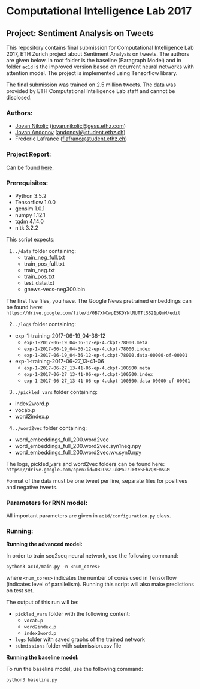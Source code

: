 # Computational Intelligence Lab 2017
## Project: Sentiment Analysis on Tweets

This repository contains final submission for Computational Intelligence Lab 2017, ETH Zurich project about Sentiment Analysis on tweets. The authors are given below. In root folder is the baseline (Paragraph Model) and in folder `ac1d` is the improved version based on recurrent neural networks with attention model. The project is implemented using Tensorflow library.

The final submission was trained on 2.5 million tweets. The data was provided by ETH Computational Intelligence Lab staff and cannot be disclosed.

### Authors:

- [Jovan Nikolic](https://github.com/jovan-ioanis) (jovan.nikolic@gess.ethz.com)
- [Jovan Andonov](https://github.com/ac1dxtrem) (andonovj@student.ethz.ch)
- Frederic Lafrance (flafranc@student.ethz.ch)

### Project Report:

Can be found [here](https://github.com/jovan-ioanis/cil-project/blob/master/cil-project-sentiment.pdf).


### Prerequisites:

- Python 3.5.2
- Tensorflow 1.0.0
- gensim 1.0.1
- numpy 1.12.1
- tqdm 4.14.0
- nltk 3.2.2

This script expects:
1. `./data` folder containing:
   - train\_neg\_full.txt
   - train\_pos\_full.txt
   - train_neg.txt
   - train_pos.txt
   - test_data.txt
   - gnews-vecs-neg300.bin

The first five files, you have. The Google News pretrained embeddings can be found here:
`https://drive.google.com/file/d/0B7XkCwpI5KDYNlNUTTlSS21pQmM/edit`

2. `./logs` folder containing:
 - exp-1-training-2017-06-19_04-36-12
   * `exp-1-2017-06-19_04-36-12-ep-4.ckpt-78000.meta`
   * `exp-1-2017-06-19_04-36-12-ep-4.ckpt-78000.index`
   * `exp-1-2017-06-19_04-36-12-ep-4.ckpt-78000.data-00000-of-00001`
 - exp-1-training-2017-06-27_13-41-06
   * `exp-1-2017-06-27_13-41-06-ep-4.ckpt-100500.meta`
   * `exp-1-2017-06-27_13-41-06-ep-4.ckpt-100500.index`
   * `exp-1-2017-06-27_13-41-06-ep-4.ckpt-100500.data-00000-of-00001`

3. `./pickled_vars` folder containing:
  - index2word.p
  - vocab.p
  - word2index.p

4. `./word2vec` folder containing:
  - word\_embeddings\_full\_200.word2vec
  - word\_embeddings\_full\_200.word2vec.syn1neg.npy
  - word\_embeddings\_full\_200.word2vec.wv.syn0.npy

The logs, pickled_vars and word2vec folders can be found here:
`https://drive.google.com/open?id=0B2Cv2-ukPoJrTEt6SFhVQXFmSGM`

Format of the data must be one tweet per line, separate files for positives and negative tweets.

### Parameters for RNN model:

All important parameters are given in `ac1d/configuration.py` class.


### Running:

**Running the advanced model:**

In order to train seq2seq neural network, use the following command:

`python3 ac1d/main.py -n <num_cores>`

where `<num_cores>` indicates the number of cores used in Tensorflow (indicates level of parallelism). Running this script will also make predictions on test set.


The output of this run will be:

- `pickled_vars` folder with the following content:
   - `vocab.p`
   - `word2index.p`
   - `index2word.p`
- `logs` folder with saved graphs of the trained network
- `submissions` folder with submission.csv file


**Running the baseline model:**

To run the baseline model, use the following command:

`python3 baseline.py`


